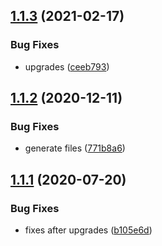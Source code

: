 ## [1.1.3](https://github.com/dword-design/github-web-extension-utils/compare/v1.1.2...v1.1.3) (2021-02-17)


### Bug Fixes

* upgrades ([ceeb793](https://github.com/dword-design/github-web-extension-utils/commit/ceeb793b620bcdebc59eee00afb9cf373be383f1))

## [1.1.2](https://github.com/dword-design/github-web-extension-utils/compare/v1.1.1...v1.1.2) (2020-12-11)


### Bug Fixes

* generate files ([771b8a6](https://github.com/dword-design/github-web-extension-utils/commit/771b8a6de2e047dfd716acd3eb5977238c4d60e3))

## [1.1.1](https://github.com/dword-design/github-web-extension-utils/compare/v1.1.0...v1.1.1) (2020-07-20)


### Bug Fixes

* fixes after upgrades ([b105e6d](https://github.com/dword-design/github-web-extension-utils/commit/b105e6d1151211582a6819185447a47daa6dd572))
